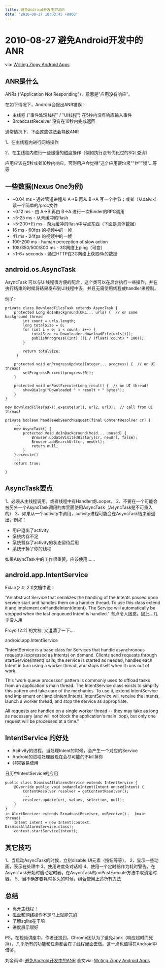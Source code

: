 ```yaml
---
title: 避免Android开发中的ANR
date: '2010-08-27 18:03:45 +0800'
---
```


# 2010-08-27  避免Android开发中的ANR

via: [Writing Zippy Android Apps](https://code.google.com/events/io/2010/sessions/writing-zippy-android-apps.html)

## ANR是什么

ANRs \("Application Not Responding"\)，意思是"应用没有响应"。

在如下情况下，Android会报出ANR错误：

* 主线程 \("事件处理线程" / "UI线程"\) 在5秒内没有响应输入事件
* BroadcastReceiver 没有在10秒内完成返回

通常情况下，下面这些做法会导致ANR

1、在主线程内进行网络操作

2、在主线程内进行一些缓慢的磁盘操作（例如执行没有优化过的SQL查询）

应用应该在5秒或者10秒内响应，否则用户会觉得"这个应用很垃圾""烂""慢"...等等

## 一些数据\(Nexus One为例\)

* ~0.04 ms - 通过管道进程从 A-&gt;B 再从 B-&gt;A 写一个字节；或者（从dalvik）读一个简单的/proc文件
* ~0.12 ms - 由 A-&gt;B 再由 B-&gt;A 进行一次Binder的RPC调用
* ~5-25 ms - 从未缓冲的flash
* ~5-200+\(!\) ms - 向为缓冲的flash中写点东西（下面是具体数据）
* 16 ms - 60fps 的视频中的一帧
* 41 ms - 24fps 的视频中的一帧
* 100-200 ms - human perception of slow action
* 108/350/500/800 ms - 3G网络上ping（可变）
* ~1-6+ seconds - 通过HTTP在3G网络上获取6k的数据

## android.os.AsyncTask

AsyncTask 可以与UI线程很方便的配合，这个类可以在后台执行一些操作，并在执行结束的时候将结果发布到UI线程中去，并且无需使用线程或handler来控制。

例子:

```text
private class DownloadFilesTask extends AsyncTask {
    protected Long doInBackground(URL... urls) {  // on some background thread
        int count = urls.length;
        long totalSize = 0;
        for (int i = 0; i < count; i++) {
            totalSize += Downloader.downloadFile(urls[i]);
            publishProgress((int) ((i / (float) count) * 100));
        }

        return totalSize;
     } 

    protected void onProgressUpdate(Integer... progress) {  // on UI thread!
        setProgressPercent(progress[0]);
    } 

    protected void onPostExecute(Long result) {  // on UI thread!
        showDialog("Downloaded " + result + " bytes");
    }
} 

new DownloadFilesTask().execute(url1, url2, url3);  // call from UI thread!

private boolean handleWebSearchRequest(final ContentResolver cr) {
    ...
    new AsyncTask() {
        protected Void doInBackground(Void... unused) {
            Browser.updateVisitedHistory(cr, newUrl, false);
            Browser.addSearchUrl(cr, newUrl);
            return null;
        } 
    }.execute()
    ...
    return true; 

}
```

## AsyncTask要点

1、必须从主线程调用，或者线程中有Handler或Looper。 2、不要在一个可能会被另外一个AsyncTask调用的库里面使用AsyncTask（AsyncTask是不可重入的） 3、如果从一个activity中调用，activity进程可能会在AsyncTask结束前退出，例如：

* 用户退出了activity
* 系统内存不足
* 系统暂存了activity的状态留待后用
* 系统干掉了你的线程

如果AsyncTask中的工作很重要，应该使用......

## android.app.IntentService

Eclair\(2.0, 2.1\)文档中说：

"An abstract Service that serializes the handling of the Intents passed upon service start and handles them on a handler thread. To use this class extend it and implement onHandleIntent\(Intent\). The Service will automatically be stopped when the last enqueued Intent is handled." 有点令人困惑，因此...几乎没人用

Froyo \(2.2\) 的文档, 又澄清了一下....

android.app.IntentService

"IntentService is a base class for Services that handle asynchronous requests \(expressed as Intents\) on demand. Clients send requests through startService\(Intent\) calls; the service is started as needed, handles each Intent in turn using a worker thread, and stops itself when it runs out of work.

This 'work queue processor' pattern is commonly used to offload tasks from an application's main thread. The IntentService class exists to simplify this pattern and take care of the mechanics. To use it, extend IntentService and implement onHandleIntent\(Intent\). IntentService will receive the Intents, launch a worker thread, and stop the service as appropriate.

All requests are handled on a single worker thread -- they may take as long as necessary \(and will not block the application's main loop\), but only one request will be processed at a time."

## IntentService 的好处

* Acitivity的进程，当处理Intent的时候，会产生一个对应的Service
* Android的进程处理器现在会尽可能的不kill掉你
* 非常容易使用

日历中IntentService的应用

```text
public class DismissAllAlarmsService extends IntentService {
    @Override public void onHandleIntent(Intent unusedIntent) {
        ContentResolver resolver = getContentResolver();
        ...
        resolver.update(uri, values, selection, null);
    }
}
in AlertReceiver extends BroadcastReceiver, onReceive()：  (main thread)
    Intent intent = new Intent(context, DismissAllAlarmsService.class);
    context.startService(intent);
```

## 其它技巧

1、当启动AsyncTask的时候，立刻disable UI元素（按钮等等）。 2、显示一些动画，表示在处理中 3、使用进度条对话框 4、使用一个定时器作为耗时警告，在AsyncTask开始时启动定时器，在AsyncTask的onPostExecute方法中取消定时器。 5、当不确定要耗时多久的时候，组合使用上述所有方法

## 总结

* 离开主线程！
* 磁盘和网络操作不是马上就能完的
* 了解sqlite在干嘛
* 进度展示很好

PS，在视频讲座中，作者还提到，Chrome团队为了避免Jank（响应超时而死掉），几乎所有的功能和任务都会在子线程里面去做。这一点也值得在Android中借鉴。

刘金雨译: [避免Android开发中的ANR](https://log4think.com/avoid_anr_in_android) 全文via: [Writing Zippy Android Apps](https://code.google.com/events/io/2010/sessions/writing-zippy-android-apps.html)

